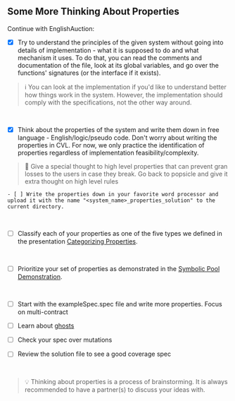 ## Some More Thinking About Properties

Continue with EnglishAuction:

- [x] Try to understand the principles of the given system without going into details of implementation - what it is supposed to do and what mechanism it uses.
      To do that, you can read the comments and documentation of the file, look at its global variables, and go over the functions' signatures (or the interface if it exists).

> :information_source: You can look at the implementation if you'd like to understand better how things work in the system. However, the implementation should comply with the specifications, not the other way around.

</br>

- [x] Think about the properties of the system and write them down in free language - English/logic/pseudo code.
      Don't worry about writing the properties in CVL. For now, we only practice the identification of properties regardless of implementation feasibility/complexity.

> :memo: Give a special thought to high level properties that can prevent gran losses to the users in case they break. Go back to popsicle and give it extra thought on high level rules

    - [ ] Write the properties down in your favorite word processor and upload it with the name "<system_name>_properties_solution" to the current directory.

</br>

- [ ] Classify each of your properties as one of the five types we defined in the presentation [Categorizing Properties](../../06.Lesson_ThinkingProperties/Categorizing_Properties.pdf).

</br>

- [ ] Prioritize your set of properties as demonstrated in the [Symbolic Pool Demonstration](../SymbolicPoolDemonstration/propertiesList.md).

</br>

- [ ] Start with the exampleSpec.spec file and write more properties. Focus on multi-contract

- [ ] Learn about [ghosts](https://docs.certora.com/en/latest/docs/cvl/ghosts.html)

- [ ] Check your spec over mutations

- [ ] Review the solution file to see a good coverage spec

</br>

> :bulb: Thinking about properties is a process of brainstorming. It is always recommended to have a partner(s) to discuss your ideas with.
